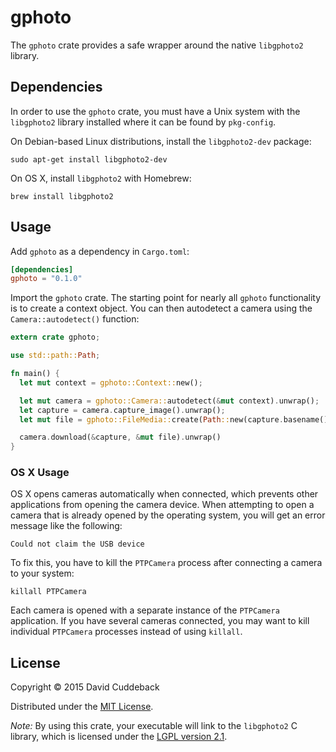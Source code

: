 # gphoto

The `gphoto` crate provides a safe wrapper around the native `libgphoto2` library.

## Dependencies
In order to use the `gphoto` crate, you must have a Unix system with the `libgphoto2` library
installed where it can be found by `pkg-config`.

On Debian-based Linux distributions, install the `libgphoto2-dev` package:

```
sudo apt-get install libgphoto2-dev
```

On OS X, install `libgphoto2` with Homebrew:

```
brew install libgphoto2
```

## Usage
Add `gphoto` as a dependency in `Cargo.toml`:

```toml
[dependencies]
gphoto = "0.1.0"
```

Import the `gphoto` crate. The starting point for nearly all `gphoto` functionality is to create a
context object. You can then autodetect a camera using the `Camera::autodetect()` function:

```rust
extern crate gphoto;

use std::path::Path;

fn main() {
  let mut context = gphoto::Context::new();

  let mut camera = gphoto::Camera::autodetect(&mut context).unwrap();
  let capture = camera.capture_image().unwrap();
  let mut file = gphoto::FileMedia::create(Path::new(capture.basename())).unwrap();

  camera.download(&capture, &mut file).unwrap()
}
```

### OS X Usage
OS X opens cameras automatically when connected, which prevents other applications from opening the
camera device. When attempting to open a camera that is already opened by the operating system, you
will get an error message like the following:

```
Could not claim the USB device
```

To fix this, you have to kill the `PTPCamera` process after connecting a camera to your system:

```
killall PTPCamera
```

Each camera is opened with a separate instance of the `PTPCamera` application. If you have several
cameras connected, you may want to kill individual `PTPCamera` processes instead of using `killall`.

## License
Copyright © 2015 David Cuddeback

Distributed under the [MIT License](LICENSE).

*Note:* By using this crate, your executable will link to the `libgphoto2` C library, which is
licensed under the [LGPL version 2.1](https://github.com/gphoto/libgphoto2/blob/master/COPYING).

